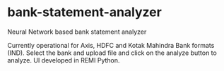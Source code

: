 # bank-statement-analyzer
Neural Network based bank statement analyzer

Currently operational for Axis, HDFC and Kotak Mahindra Bank formats (IND).
Select the bank and upload file and click on the analyze button to analyze. 
UI developed in REMI Python. 
